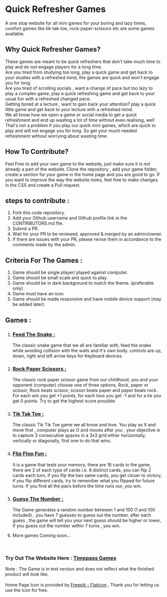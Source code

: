 # Quick Refresher Games

A one stop website for all mini games for your boring and lazy times, comfort games like tik-tak-toe, rock-paper-scissors etc are some games available.

## Why Quick Refresher Games?

These games are meant to be quick refreshers that don't take much time to play and do not engage players for a long time. <br>
Are you tired from studying too long, play a quick game and get back to your studies with a refreshed mind, the games are quick and won't engage you for long. <br>
Are you tired of scrolling socials , want a change of pace but too lazy to play a complex game, play a quick refreshing game and get back to your usual fun with a refreshed changed pace. <br>
Getting bored at a lecture , want to gain back your attention? play a quick little game and get back to your lecture with a refreshed mind.<br>
We all know how we open a game or social media to get a quick refreshment and end up wasting a lot of time without even realising, well That's not a problem if you play our quick mini games, which are quick to play and will not engage you for long. So get your much needed refreshment without worrying about wasting time.

## How To Contribute?

Feel Free to add your own game to the website, just make sure it is not already a part of the website. Clone the repository , add your game folder, create a section for your game in the home page and you are good to go.
If you want to improve the way the website looks, feel free to make changes in the CSS and create a Pull request.

## steps to contribute :

1. Fork this code repository.
2. Add your Github username and Github profile link in the CONTRIBUTORS.md file.
3. Submit a PR.
4. Wait for your PR to be reviewed, approved & merged by an admin/owner.
5. If there are issues with your PR, please revise them in accordance to the comments made by the admin.

## Criteria For The Games :

1. Game should be single player/ played against computer.
2. Game should be small scale and quick to play.
3. Game should be in dark background to match the theme. (preferable only)
4. Game must have an icon.
5. Game should be made responsive and have mobile device support (may be added later).

## Games :

1. ### <u>Feed The Snake :</u> <br>
    The classic snake game that we all are familiar with, feed the snake while avoiding collision with the walls and it's own body. controls are up, down, right and left arrow keys for Keyboard devices.<br>
2. ### <u>Rock Paper Scissors :</u> <br>
    The classic rock paper scissor game from our childhood, you and your opponent (computer) choose one of three options, Rock, paper or scissor, Rock beats scissor, scissor beats paper and paper beats rock. For each win you get +1 points, for each loos you get -1 and for a tie you get 0 points. Try to get the highest score possible.
3. ### <u>Tik Tak Toe : </u> <br>
    The classic Tik Tik Toe game we all know and love. You play as X and move first , computer plays as O and moves after you , your objective is to capture 3 consecutive spaces in a 3x3 grid either horizontally, vertically or diagonally, first one to do that wins.
4. ### <u>Flip Flop Fun : </u> <br>
    It is a game that tests your memory, there are 16 cards in the game, there are 2 of each type of cards i.e. 8 distinct cards, you can flip 2 cards each turn, if you flip the two same cards, you get closer to victory, if you flip different cards, try to remember what you flipped for future turns. If you find all the pairs before the time runs our, you win.
5. ### <u>Guess The Number : </u> <br>
    The Game generates a random number between 1 and 100 (1 and 100 included) , you have 7 guesses to guess out the number, after each guess , the game will tell you your next guess should be higher or lower, if you guess out the number within 7 turns , you win.

6. More games Coming soon...

<br>

### Try Out The Website Here : [Timepass Games](https://siddharthabhattacharjee.github.io/TimePassGames/)<br>
Note : The Game is in test version and does not reflect what the finished product will look like.<br><br>
Home Page Icon is provided by [Freepik - Flaticon](https://www.flaticon.com/free-icons/game-controller) , Thank you for letting us use the icon for free.
